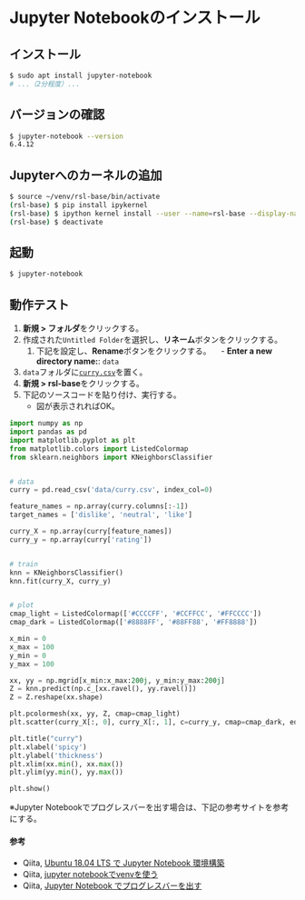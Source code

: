 # Jupyter Notebookのインストール

## インストール
```bash
$ sudo apt install jupyter-notebook
# ...（2分程度）...
```

## バージョンの確認
```bash
$ jupyter-notebook --version
6.4.12
```

## Jupyterへのカーネルの追加
```bash
$ source ~/venv/rsl-base/bin/activate
(rsl-base) $ pip install ipykernel
(rsl-base) $ ipython kernel install --user --name=rsl-base --display-name=rsl-base
(rsl-base) $ deactivate
```

## 起動
```bash
$ jupyter-notebook
```

## 動作テスト
1. **新規 > フォルダ**をクリックする。
2. 作成された`Untitled Folder`を選択し、**リネーム**ボタンをクリックする。
   1. 下記を設定し、**Rename**ボタンをクリックする。
    　- **Enter a new directory name:**: `data`
3. `data`フォルダに[`curry.csv`](../data/curry.csv)を置く。
4. **新規 > rsl-base**をクリックする。
5. 下記のソースコードを貼り付け、実行する。
   - 図が表示されればOK。

```py
import numpy as np
import pandas as pd
import matplotlib.pyplot as plt
from matplotlib.colors import ListedColormap
from sklearn.neighbors import KNeighborsClassifier


# data
curry = pd.read_csv('data/curry.csv', index_col=0)

feature_names = np.array(curry.columns[:-1])
target_names = ['dislike', 'neutral', 'like']

curry_X = np.array(curry[feature_names])
curry_y = np.array(curry['rating'])


# train
knn = KNeighborsClassifier()
knn.fit(curry_X, curry_y)


# plot
cmap_light = ListedColormap(['#CCCCFF', '#CCFFCC', '#FFCCCC'])
cmap_dark = ListedColormap(['#8888FF', '#88FF88', '#FF8888'])

x_min = 0
x_max = 100
y_min = 0
y_max = 100

xx, yy = np.mgrid[x_min:x_max:200j, y_min:y_max:200j]
Z = knn.predict(np.c_[xx.ravel(), yy.ravel()])
Z = Z.reshape(xx.shape)

plt.pcolormesh(xx, yy, Z, cmap=cmap_light)
plt.scatter(curry_X[:, 0], curry_X[:, 1], c=curry_y, cmap=cmap_dark, edgecolors='k')

plt.title("curry")
plt.xlabel('spicy')
plt.ylabel('thickness')
plt.xlim(xx.min(), xx.max())
plt.ylim(yy.min(), yy.max())

plt.show()
```

※Jupyter Notebookでプログレスバーを出す場合は、下記の参考サイトを参考にする。

#### 参考
- Qiita, [Ubuntu 18.04 LTS で Jupyter Notebook 環境構築](https://qiita.com/zono_0/items/49eb8605ef4d841b2c26)
- Qiita, [jupyter notebookでvenvを使う](https://qiita.com/Gattaca/items/80a5d36673ba2b6ef7f0)
- Qiita, [Jupyter Notebook でプログレスバーを出す](https://qiita.com/halhorn/items/e8aaf5b63f493f038a53)
